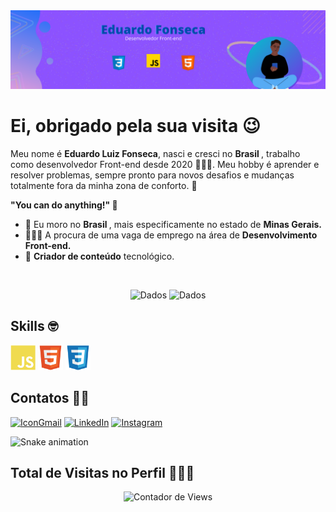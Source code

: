 <img src="images/logo.png" alt="Meu Banner">

<h1>Ei, obrigado pela sua visita 😉</h1>
<p>Meu nome é <strong>Eduardo Luiz Fonseca</strong>, nasci e cresci no <strong> Brasil </strong>, trabalho como desenvolvedor Front-end desde 2020 👨🏿‍💻. Meu hobby é aprender e resolver problemas, sempre pronto para novos desafios e mudanças totalmente fora da minha zona de conforto. 🧠</p>

<p><strong>"You can do anything!" 🥇</strong></p>

<ul>
    <li>📍 Eu moro no <strong> Brasil </strong>, mais especificamente no estado de <strong> Minas Gerais.</strong></li>
    <li>👨🏾‍💻 A procura de uma vaga de emprego na área de <strong>Desenvolvimento Front-end.</strong></li>
    <li>👾 <strong>Criador de conteúdo</strong> tecnológico.</li>
</ul><br>

<p align="center">
<img src="https://github-readme-stats.vercel.app/api?username=eduardzs&show_icons=true&theme=jolly&include_all_commits=true&count_private=true" alt="Dados">
<img src="https://github-readme-stats.vercel.app/api/top-langs/?username=eduardzs&&layout=compact&hide=shell&theme=jolly" alt="Dados">
</p>

<h2>Skills 🤓</h2>
<p align="leaft">
    <img src="https://raw.githubusercontent.com/devicons/devicon/master/icons/javascript/javascript-plain.svg" alt="EduJs" height="40 width="50">
    <img src="https://raw.githubusercontent.com/devicons/devicon/master/icons/html5/html5-original.svg" alt="EduHtml" height="40 width="50">
    <img src="https://raw.githubusercontent.com/devicons/devicon/master/icons/css3/css3-original.svg" alt="EduCss" height="40 width="50">
</p>

<h2>Contatos 🖖🏾</h2>
<a href="mailto:eduardofonseca0210@gmail.com" target="_blank"><img src="https://img.shields.io/badge/Gmail-D14836?style=for-the-badge&logo=gmail&logoColor=white" target="_blank" alt="IconGmail" target="_blank"></a>
<a href="https://www.linkedin.com/in/eduardsz/" target="_blank"><img src="https://img.shields.io/badge/-LinkedIn-%230077B5?style=for-the-badge&logo=linkedin&logoColor=white" alt="LinkedIn" target="_blank"></a>
<a href="https://www.instagram.com/eduardzs_/" target="_blank"><img src="https://img.shields.io/badge/-Instagram-%23E4405F?style=for-the-badge&logo=instagram&logoColor=white" alt="Instagram" target="_blank"></a>

![Snake animation](https://github.com/eduardzs/eduardzs/blob/output/github-contribution-grid-snake.svg)

<h2>Total de Visitas no Perfil 🕵🏾‍♂️</h2>
<p align="center">
   <img src="https://profile-counter.glitch.me/eduardzs/count.svg" alt="Contador de Views"> 
</p>
